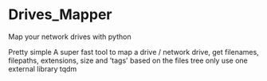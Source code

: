 # Drives_Mapper
Map your network drives with python

Pretty simple
A super fast tool to map a drive / network drive, get filenames, filepaths, extensions, size and  'tags' based on the files tree
only use one external library tqdm
